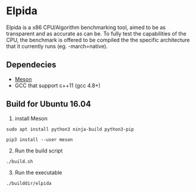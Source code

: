 # Elpida

Elpida is a x86 CPU/Algorithm benchmarking tool, aimed to be as transparent and as accurate as can be.
To fully test the capabilities of the CPU, the benchmark is offered to be compiled the the specific architecture that it currently runs (eg. -march=native).


## Dependecies


*   [Meson](mesonbuild.com "The Meson Build system")
*   GCC that support c++11 (gcc 4.8+)



## Build for Ubuntu 16.04


1.  install Meson

`sudo apt install python3 ninja-build python3-pip`

`pip3 install --user meson`

2.  Run the build script

`./build.sh`
	
3.	Run the executable

`./builddir/elpida`


